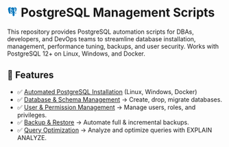 # <img src="../Assets/pics/icons8-postgresql-48.svg" width="25"> PostgreSQL Management Scripts

This repository provides PostgreSQL automation scripts for DBAs, developers, and DevOps teams to streamline database installation, management, performance tuning, backups, and user security. Works with PostgreSQL 12+ on Linux, Windows, and Docker.

## 🚀 Features

- ✅ [Automated PostgreSQL Installation](./Install/) (Linux, Windows, Docker)
- ✅ [Database & Schema Management](./Manage/) → Create, drop, migrate databases.
- ✅ [User & Permission Management](./UAC/) → Manage users, roles, and privileges.
- ✅ [Backup & Restore](./Backup/) → Automate full & incremental backups.
- ✅ [Query Optimization](./Perf/) → Analyze and optimize queries with EXPLAIN ANALYZE.
